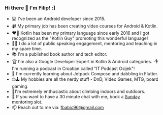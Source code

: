 ### Hi there 👋 I'm Filip! :]

- 💻 I've been an Android developer since 2015.
- 📹 My primary job has been creating video courses for Android & Kotlin.
- ❤️‍🔥 Kotlin has been my primary language since early 2016 and I got recognized as the "Kotlin Guy" promoting this wonderful language!
- 👨‍🏫 I do a lot of public speaking engagement, mentoring and teaching in my spare time.
- 📚 I'm a published book author and tech editor.
- 🏆 I'm also a Google Developer Expert in Kotlin & Android categories.
-🎙️I'm running a podcast in Croatian called "IT Podcast Osijek"!
- 📖 I'm currently learning about Jetpack Compose and dabbling in Flutter.
- 🤓🕹️ My hobbies are all the nerdy stuff - DnD, Video Games, MTG, board gaming.
- 🧗I'm extremely enthusiastic about climbing indoors and outdoors.
- 💬 If you want to have a 30 minute chat with me, book a [Sunday mentoring slot](https://calendly.com/fbabic96/one-on-one-mentoring).
- 📫 Reach out to me via: fbabic96@gmail.com
